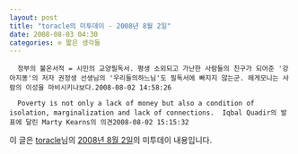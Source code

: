 ```yaml
---
layout: post
title: "toracle의 미투데이 - 2008년 8월 2일"
date: 2008-08-03 04:30
categories: ⊙ 짧은 생각들
---
```



    
      정부의 불온서적 = 시민의 교양필독서. 평생 소외되고 가난한 사람들의 친구가 되어준 '강아지똥'의 저자 권정생 선생님의 '우리들의하느님'도 필독서에 빠지지 않는군. 헤게모니는 사람의 이성을 마비시키나보다.2008-08-02 14:58:26

      Poverty is not only a lack of money but also a condition of isolation, marginalization and lack of connections.  Iqbal Quadir의 발표에 달린 Marty Kearns의 의견2008-08-02 15:15:32

    
    

이 글은 [toracle](http://me2day.net/toracle)님의 [2008년 8월 2일](http://me2day.net/toracle/2008/08/02#05:58:26)의 미투데이 내용입니다.


   
       

